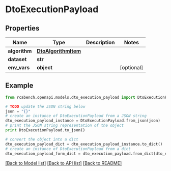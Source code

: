 # DtoExecutionPayload


## Properties

Name | Type | Description | Notes
------------ | ------------- | ------------- | -------------
**algorithm** | [**DtoAlgorithmItem**](DtoAlgorithmItem.md) |  | 
**dataset** | **str** |  | 
**env_vars** | **object** |  | [optional] 

## Example

```python
from rcabench.openapi.models.dto_execution_payload import DtoExecutionPayload

# TODO update the JSON string below
json = "{}"
# create an instance of DtoExecutionPayload from a JSON string
dto_execution_payload_instance = DtoExecutionPayload.from_json(json)
# print the JSON string representation of the object
print DtoExecutionPayload.to_json()

# convert the object into a dict
dto_execution_payload_dict = dto_execution_payload_instance.to_dict()
# create an instance of DtoExecutionPayload from a dict
dto_execution_payload_form_dict = dto_execution_payload.from_dict(dto_execution_payload_dict)
```
[[Back to Model list]](../README.md#documentation-for-models) [[Back to API list]](../README.md#documentation-for-api-endpoints) [[Back to README]](../README.md)


